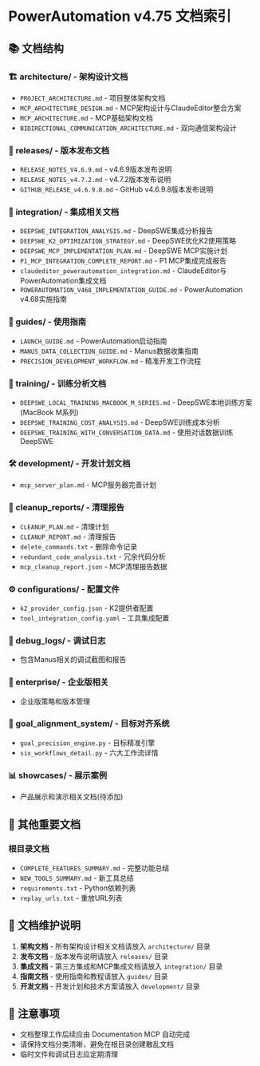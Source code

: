 # PowerAutomation v4.75 文档索引

## 📚 文档结构

### 🏗️ architecture/ - 架构设计文档
- `PROJECT_ARCHITECTURE.md` - 项目整体架构文档
- `MCP_ARCHITECTURE_DESIGN.md` - MCP架构设计与ClaudeEditor整合方案
- `MCP_ARCHITECTURE.md` - MCP基础架构文档
- `BIDIRECTIONAL_COMMUNICATION_ARCHITECTURE.md` - 双向通信架构设计

### 🚀 releases/ - 版本发布文档
- `RELEASE_NOTES_V4.6.9.md` - v4.6.9版本发布说明
- `RELEASE_NOTES_v4.7.2.md` - v4.7.2版本发布说明  
- `GITHUB_RELEASE_v4.6.9.8.md` - GitHub v4.6.9.8版本发布说明

### 🔧 integration/ - 集成相关文档
- `DEEPSWE_INTEGRATION_ANALYSIS.md` - DeepSWE集成分析报告
- `DEEPSWE_K2_OPTIMIZATION_STRATEGY.md` - DeepSWE优化K2使用策略
- `DEEPSWE_MCP_IMPLEMENTATION_PLAN.md` - DeepSWE MCP实施计划
- `P1_MCP_INTEGRATION_COMPLETE_REPORT.md` - P1 MCP集成完成报告
- `claudeditor_powerautomation_integration.md` - ClaudeEditor与PowerAutomation集成文档
- `POWERAUTOMATION_V468_IMPLEMENTATION_GUIDE.md` - PowerAutomation v4.68实施指南

### 📖 guides/ - 使用指南
- `LAUNCH_GUIDE.md` - PowerAutomation启动指南
- `MANUS_DATA_COLLECTION_GUIDE.md` - Manus数据收集指南
- `PRECISION_DEVELOPMENT_WORKFLOW.md` - 精准开发工作流程

### 🧠 training/ - 训练分析文档
- `DEEPSWE_LOCAL_TRAINING_MACBOOK_M_SERIES.md` - DeepSWE本地训练方案(MacBook M系列)
- `DEEPSWE_TRAINING_COST_ANALYSIS.md` - DeepSWE训练成本分析
- `DEEPSWE_TRAINING_WITH_CONVERSATION_DATA.md` - 使用对话数据训练DeepSWE

### 🛠️ development/ - 开发计划文档
- `mcp_server_plan.md` - MCP服务器完善计划

### 🧹 cleanup_reports/ - 清理报告
- `CLEANUP_PLAN.md` - 清理计划
- `CLEANUP_REPORT.md` - 清理报告
- `delete_commands.txt` - 删除命令记录
- `redundant_code_analysis.txt` - 冗余代码分析
- `mcp_cleanup_report.json` - MCP清理报告数据

### ⚙️ configurations/ - 配置文件
- `k2_provider_config.json` - K2提供者配置
- `tool_integration_config.yaml` - 工具集成配置

### 🐛 debug_logs/ - 调试日志
- 包含Manus相关的调试截图和报告

### 🏢 enterprise/ - 企业版相关
- 企业版策略和版本管理

### 🎯 goal_alignment_system/ - 目标对齐系统
- `goal_precision_engine.py` - 目标精准引擎
- `six_workflows_detail.py` - 六大工作流详情

### 📊 showcases/ - 展示案例
- 产品展示和演示相关文档(待添加)

## 📝 其他重要文档

### 根目录文档
- `COMPLETE_FEATURES_SUMMARY.md` - 完整功能总结
- `NEW_TOOLS_SUMMARY.md` - 新工具总结
- `requirements.txt` - Python依赖列表
- `replay_urls.txt` - 重放URL列表

## 🔄 文档维护说明

1. **架构文档** - 所有架构设计相关文档请放入 `architecture/` 目录
2. **发布文档** - 版本发布说明请放入 `releases/` 目录
3. **集成文档** - 第三方集成和MCP集成文档请放入 `integration/` 目录
4. **指南文档** - 使用指南和教程请放入 `guides/` 目录
5. **开发文档** - 开发计划和技术方案请放入 `development/` 目录

## 🚨 注意事项

- 文档整理工作后续应由 Documentation MCP 自动完成
- 请保持文档分类清晰，避免在根目录创建散乱文档
- 临时文件和调试日志应定期清理